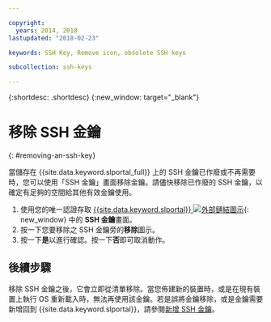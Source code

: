 ```yaml
---

copyright:
  years: 2014, 2018
lastupdated: "2018-02-23"

keywords: SSH Key, Remove icon, obsolete SSH keys

subcollection: ssh-keys

---
```


{:shortdesc: .shortdesc}
{:new_window: target="_blank"}

# 移除 SSH 金鑰
{: #removing-an-ssh-key}

當儲存在 {{site.data.keyword.slportal_full}} 上的 SSH 金鑰已作廢或不再需要時，您可以使用「SSH 金鑰」畫面移除金鑰。請儘快移除已作廢的 SSH 金鑰，以確定有足夠的空間給其他有效金鑰使用。

1. 使用您的唯一認證存取 [{{site.data.keyword.slportal}} ![外部鏈結圖示](../../icons/launch-glyph.svg "外部鏈結圖示")](https://control.softlayer.com/){: new_window} 中的 **SSH 金鑰**畫面。
2. 按一下您要移除之 SSH 金鑰旁的**移除**圖示。
3. 按一下**是**以進行確認。按一下**否**即可取消動作。

## 後續步驟

移除 SSH 金鑰之後，它會立即從清單移除。當您佈建新的裝置時，或是在現有裝置上執行 OS 重新載入時，無法再使用該金鑰。若是誤將金鑰移除，或是金鑰需要新增回到 {{site.data.keyword.slportal}}，請參閱[新增 SSH 金鑰](/docs/infrastructure/ssh-keys?topic=ssh-keys-adding-an-ssh-key)。
